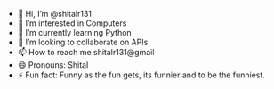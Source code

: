- 👋 Hi, I’m @shitalr131
- 👀 I’m interested in Computers
- 🌱 I’m currently learning Python
- 💞️ I’m looking to collaborate on APIs
- 📫 How to reach me shitalr131@gmail
- 😄 Pronouns: Shital
- ⚡ Fun fact: Funny as the fun gets, its funnier and to be the funniest.

<!---
shitalr131/shitalr131 is a ✨ special ✨ repository because its `README.md` (this file) appears on your GitHub profile.
You can click the Preview link to take a look at your changes.
--->
